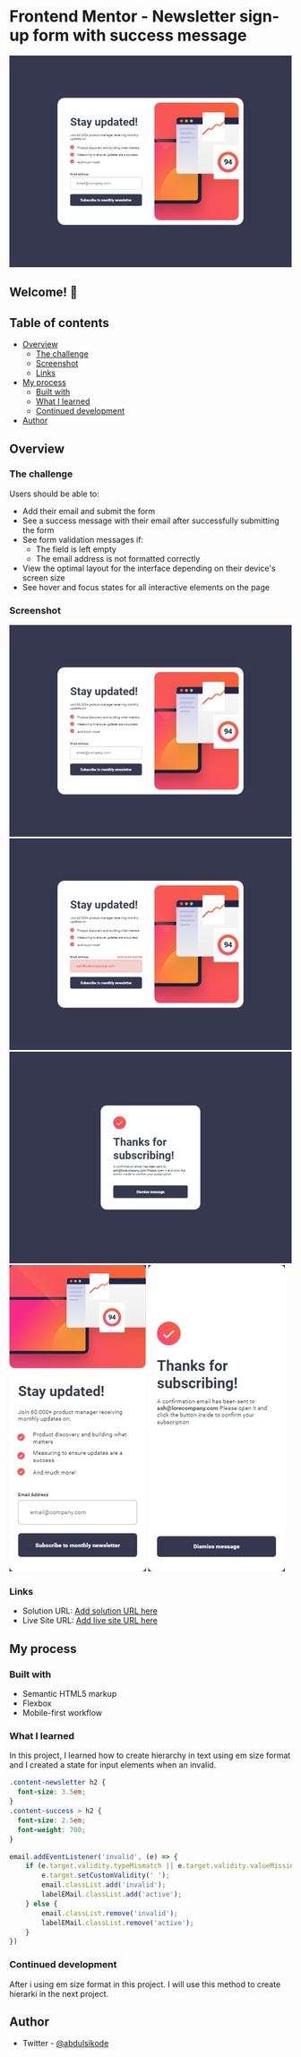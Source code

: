 # Frontend Mentor - Newsletter sign-up form with success message

![Design preview for the Newsletter sign-up form with success message coding challenge](./screenshot/desktop-design.png)

## Welcome! 👋

## Table of contents

- [Overview](#overview)
  - [The challenge](#the-challenge)
  - [Screenshot](#screenshot)
  - [Links](#links)
- [My process](#my-process)
  - [Built with](#built-with)
  - [What I learned](#what-i-learned)
  - [Continued development](#continued-development)
- [Author](#author)

## Overview

### The challenge

Users should be able to:

- Add their email and submit the form
- See a success message with their email after successfully submitting the form
- See form validation messages if:
  - The field is left empty
  - The email address is not formatted correctly
- View the optimal layout for the interface depending on their device's screen size
- See hover and focus states for all interactive elements on the page

### Screenshot

![](./screenshot/desktop-design.png) ![](./screenshot/desktop-error.png)
![](./screenshot/desktop-success.png) ![](./screenshot/mobile-design.png) ![](./screenshot/mobile-success.png)

### Links

- Solution URL: [Add solution URL here](https://your-solution-url.com)
- Live Site URL: [Add live site URL here](https://your-live-site-url.com)

## My process

### Built with

- Semantic HTML5 markup
- Flexbox
- Mobile-first workflow

### What I learned

In this project, I learned how to create hierarchy in text using em size format and I created a state for input elements when an invalid.

```css
.content-newsletter h2 {
  font-size: 3.5em;
}
.content-success > h2 {
  font-size: 2.5em;
  font-weight: 700;
}
```

```js
email.addEventListener('invalid', (e) => {
    if (e.target.validity.typeMismatch || e.target.validity.valueMissing) {
        e.target.setCustomValidity(' ');
        email.classList.add('invalid');
        labelEMail.classList.add('active');
    } else {
        email.classList.remove('invalid');
        labelEMail.classList.remove('active');
    }
})
```

### Continued development

After i using em size format in this project. I will use this method to create hierarki in the next project.

## Author

- Twitter - [@abdulsikode](https://www.twitter.com/abdulsikode)
